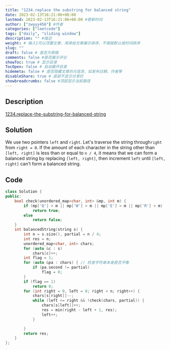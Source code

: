 ```yaml
---
title: "1234.replace the substring for balanced string"
date: 2023-02-13T16:21:06+08:00
lastmod: 2023-02-13T16:21:06+08:00 #更新时间
author: ["zwyyy456"] #作者
categories: ["leetcode"]
tags: ["daily", "sliding window"]
description: "" #描述
weight: # 输入1可以顶置文章，用来给文章展示排序，不填就默认按时间排序
slug: ""
draft: false # 是否为草稿
comments: false #是否展示评论
showToc: true # 显示目录
TocOpen: false # 自动展开目录
hidemeta: false # 是否隐藏文章的元信息，如发布日期、作者等
disableShare: true # 底部不显示分享栏
showbreadcrumbs: false #顶部显示当前路径
---
```

## Description
[1234.replace-the-substring-for-balanced-string](https://leetcode.com/problems/replace-the-substring-for-balanced-string/)

## Solution
We use two pointers `left` and `right`. Let's traverse the string through`right` from `right = 0`. If the amount of each character in the string other than `[left, right]` is less than or equal to `n / 4`, it means that we can form a balanced string by replacing `[left, right]`, then increment `left` until `[left, right]` can't form a balanced string.

## Code
```cpp
class Solution {
public:
    bool check(unordered_map<char, int> &mp, int m) {
        if (mp['Q'] > m || mp['W'] > m || mp['E'] > m || mp['R'] > m)
            return true;
        else
            return false;
    }
    int balancedString(string s) {
        int n = s.size(), partial = n / 4;
        int res = n;
        unordered_map<char, int> chars;
        for (auto &c : s)
            chars[c]++;
        int flag = 1;
        for (auto &pa : chars) { // 检查字符串本身是否平衡
            if (pa.second != partial)
                flag = 0;
        }
        if (flag == 1)
            return 0;
        for (int right = 0, left = 0; right < n; right++) {
            chars[s[right]]--;
            while (left <= right && !check(chars, partial)) {
                chars[s[left]]++;
                res = min(right - left + 1, res);
                left++;  
            }

        }
        return res;
    }
};
```